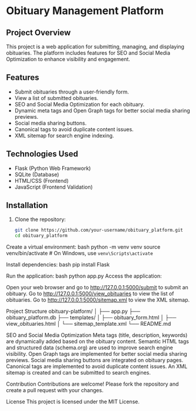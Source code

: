 # Obituary Management Platform

## Project Overview

This project is a web application for submitting, managing, and displaying obituaries. The platform includes features for SEO and Social Media Optimization to enhance visibility and engagement.

## Features

- Submit obituaries through a user-friendly form.
- View a list of submitted obituaries.
- SEO and Social Media Optimization for each obituary.
- Dynamic meta tags and Open Graph tags for better social media sharing previews.
- Social media sharing buttons.
- Canonical tags to avoid duplicate content issues.
- XML sitemap for search engine indexing.

## Technologies Used

- Flask (Python Web Framework)
- SQLite (Database)
- HTML/CSS (Frontend)
- JavaScript (Frontend Validation)

## Installation

1. Clone the repository:

   ```bash
   git clone https://github.com/your-username/obituary_platform.git
   cd obituary_platform
   
Create a virtual environment:
bash
python -m venv venv
source venv/bin/activate  # On Windows, use `venv\Scripts\activate`

Install dependencies:
bash
pip install Flask

Run the application:
bash
python app.py
Access the application:

Open your web browser and go to http://127.0.0.1:5000/submit to submit an obituary.
Go to http://127.0.0.1:5000/view_obituaries to view the list of obituaries.
Go to http://127.0.0.1:5000/sitemap.xml to view the XML sitemap.

Project Structure
obituary-platform/
│
├── app.py
├── obituary_platform.db
├── templates/
│   ├── obituary_form.html
│   ├── view_obituaries.html
│   └── sitemap_template.xml
└── README.md

SEO and Social Media Optimization
Meta tags (title, description, keywords) are dynamically added based on the obituary content.
Semantic HTML tags and structured data (schema.org) are used to improve search engine visibility.
Open Graph tags are implemented for better social media sharing previews.
Social media sharing buttons are integrated on obituary pages.
Canonical tags are implemented to avoid duplicate content issues.
An XML sitemap is created and can be submitted to search engines.

Contribution
Contributions are welcome! Please fork the repository and create a pull request with your changes.

License
This project is licensed under the MIT License.
